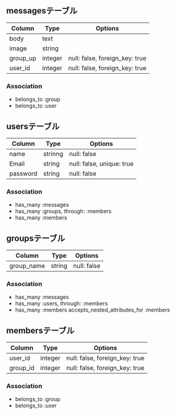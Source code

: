 ## messagesテーブル

|Column|Type|Options|
|------|----|-------|
|body|text||
|image|string||
|group_up|integer|null: false, foreign_key: true|
|user_id|integer|null: false, foreign_key: true|

### Association
- belongs_to :group
- belongs_to :user

## usersテーブル

|Column|Type|Options|
|------|----|-------|
|name|strinng|null: false|
|Email|string|null: false, unique: true|
|password|string|null: false|

### Association
- has_many :messages
- has_many :groups, through: :members
- has_many :members

## groupsテーブル

|Column|Type|Options|
|------|----|-------|
|group_name|string|null: false|

### Association
- has_many :messages
- has_many :users, through: :members
- has_many :members
accepts_nested_attributes_for :members

## membersテーブル

|Column|Type|Options|
|------|----|-------|
|user_id|integer|null: false, foreign_key: true|
|group_id|integer|null: false, foreign_key: true|

### Association
- belongs_to :group
- belongs_to :user

<!-- # README

This README would normally document whatever steps are necessary to get the
application up and running.

Things you may want to cover:

* Ruby version

* System dependencies

* Configuration

* Database creation

* Database initialization

* How to run the test suite

* Services (job queues, cache servers, search engines, etc.)

* Deployment instructions

* ...
 -->

